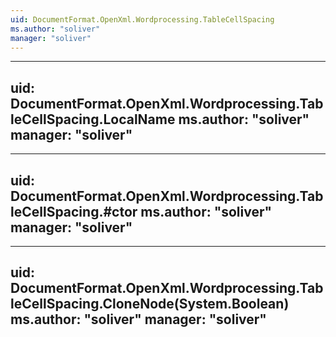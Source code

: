 ```yaml
---
uid: DocumentFormat.OpenXml.Wordprocessing.TableCellSpacing
ms.author: "soliver"
manager: "soliver"
---
```


---
uid: DocumentFormat.OpenXml.Wordprocessing.TableCellSpacing.LocalName
ms.author: "soliver"
manager: "soliver"
---

---
uid: DocumentFormat.OpenXml.Wordprocessing.TableCellSpacing.#ctor
ms.author: "soliver"
manager: "soliver"
---

---
uid: DocumentFormat.OpenXml.Wordprocessing.TableCellSpacing.CloneNode(System.Boolean)
ms.author: "soliver"
manager: "soliver"
---
